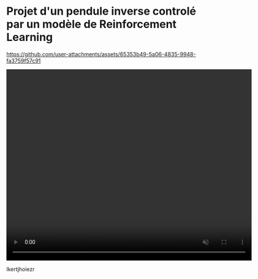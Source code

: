 # Projet d'un pendule inverse controlé par un modèle de Reinforcement Learning

https://github.com/user-attachments/assets/65353b49-5a06-4835-9948-fa3759f57c91

<video width="640" height="500" controls autoplay loop muted>
  <source src="https://github.com/user-attachments/assets/967bce99-8076-4642-9aab-50d0f7cbc9b1" type="video/mp4">
  Votre navigateur ne supporte pas la balise vidéo.
</video>

lkertjhoiezr
